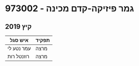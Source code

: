 # 973002 - גמר פיזיקה-קדם מכינה

## קיץ 2019

| איש סגל | תפקיד |
| ---- | ---- |
| עמר נטע לי | מרצה |
| רוזנטל רות | מרצה |

